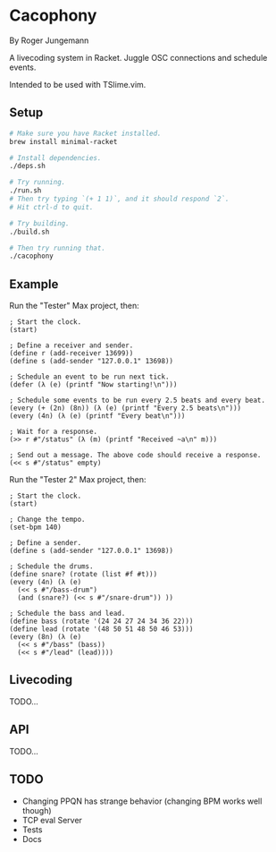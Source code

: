 # Cacophony

By Roger Jungemann

A livecoding system in Racket. Juggle OSC connections and schedule events.

Intended to be used with TSlime.vim.

## Setup

```sh
# Make sure you have Racket installed.
brew install minimal-racket

# Install dependencies.
./deps.sh

# Try running.
./run.sh
# Then try typing `(+ 1 1)`, and it should respond `2`.
# Hit ctrl-d to quit.

# Try building.
./build.sh

# Then try running that.
./cacophony
```

## Example

Run the "Tester" Max project, then:

```racket
; Start the clock.
(start)

; Define a receiver and sender.
(define r (add-receiver 13699))
(define s (add-sender "127.0.0.1" 13698))

; Schedule an event to be run next tick.
(defer (λ (e) (printf "Now starting!\n")))

; Schedule some events to be run every 2.5 beats and every beat.
(every (+ (2n) (8n)) (λ (e) (printf "Every 2.5 beats\n")))
(every (4n) (λ (e) (printf "Every beat\n")))

; Wait for a response.
(>> r #"/status" (λ (m) (printf "Received ~a\n" m)))

; Send out a message. The above code should receive a response.
(<< s #"/status" empty)
```

Run the "Tester 2" Max project, then:

```racket
; Start the clock.
(start)

; Change the tempo.
(set-bpm 140)

; Define a sender.
(define s (add-sender "127.0.0.1" 13698))

; Schedule the drums.
(define snare? (rotate (list #f #t)))
(every (4n) (λ (e)
  (<< s #"/bass-drum")
  (and (snare?) (<< s #"/snare-drum")) ))

; Schedule the bass and lead.
(define bass (rotate '(24 24 27 24 34 36 22)))
(define lead (rotate '(48 50 51 48 50 46 53)))
(every (8n) (λ (e)
  (<< s #"/bass" (bass))
  (<< s #"/lead" (lead))))
```

## Livecoding

TODO...

## API

TODO...

## TODO

* Changing PPQN has strange behavior (changing BPM works well though)
* TCP eval Server
* Tests
* Docs
